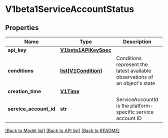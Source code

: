 # V1beta1ServiceAccountStatus

## Properties

| Name                   | Type                                          | Description                                                                     | Notes      |
|------------------------|-----------------------------------------------|---------------------------------------------------------------------------------|------------|
| **api_key**            | [**V1beta1APIKeySpec**](V1beta1APIKeySpec.md) |                                                                                 | [optional] |
| **conditions**         | [**list[V1Condition]**](V1Condition.md)       | Conditions represent the latest available observations of an object&#39;s state | [optional] |
| **creation_time**      | [**V1Time**](V1Time.md)                       |                                                                                 | [optional] |
| **service_account_id** | **str**                                       | ServiceAccountId is the platform-specific service account ID                    | [optional] |

[[Back to Model list]](../README.md#documentation-for-models) [[Back to API list]](../README.md#documentation-for-api-endpoints) [[Back to README]](../README.md)
